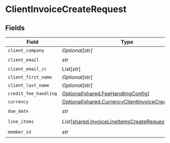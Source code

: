# ClientInvoiceCreateRequest


## Fields

| Field                                                                                                            | Type                                                                                                             | Required                                                                                                         | Description                                                                                                      |
| ---------------------------------------------------------------------------------------------------------------- | ---------------------------------------------------------------------------------------------------------------- | ---------------------------------------------------------------------------------------------------------------- | ---------------------------------------------------------------------------------------------------------------- |
| `client_company`                                                                                                 | *Optional[str]*                                                                                                  | :heavy_minus_sign:                                                                                               | N/A                                                                                                              |
| `client_email`                                                                                                   | *str*                                                                                                            | :heavy_check_mark:                                                                                               | N/A                                                                                                              |
| `client_email_cc`                                                                                                | List[*str*]                                                                                                      | :heavy_minus_sign:                                                                                               | N/A                                                                                                              |
| `client_first_name`                                                                                              | *Optional[str]*                                                                                                  | :heavy_minus_sign:                                                                                               | N/A                                                                                                              |
| `client_last_name`                                                                                               | *Optional[str]*                                                                                                  | :heavy_minus_sign:                                                                                               | N/A                                                                                                              |
| `credit_fee_handling`                                                                                            | [Optional[shared.FeeHandlingConfig]](../../models/shared/feehandlingconfig.md)                                   | :heavy_minus_sign:                                                                                               | N/A                                                                                                              |
| `currency`                                                                                                       | [Optional[shared.CurrencyClientInvoiceCreateRequest]](../../models/shared/currencyclientinvoicecreaterequest.md) | :heavy_minus_sign:                                                                                               | N/A                                                                                                              |
| `due_date`                                                                                                       | *str*                                                                                                            | :heavy_check_mark:                                                                                               | N/A                                                                                                              |
| `line_items`                                                                                                     | List[[shared.InvoiceLineItemsCreateRequest](../../models/shared/invoicelineitemscreaterequest.md)]               | :heavy_check_mark:                                                                                               | N/A                                                                                                              |
| `member_id`                                                                                                      | *str*                                                                                                            | :heavy_check_mark:                                                                                               | N/A                                                                                                              |